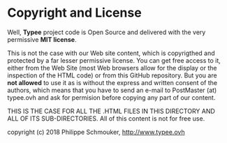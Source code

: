 # Copyright and License

Well, __Typee__ project code is Open Source and delivered with the very 
permissive __MIT license__.

This is not the case with our Web site content, which is copyrigthed and 
protected by a far lesser permissive license. You can get free access to it, 
either from the Web Site (most Web browsers allow for the display or the 
inspection of the HTML code) or from this GitHub repository. But you are __not 
allowed__ to use it as is without the express and written consent of the 
authors, which means that you have to send an e-mail to PostMaster (at) 
typee.ovh and ask for permision before copying any part of our content.

THIS IS THE CASE FOR ALL THE .HTML FILES IN THIS DIRECTORY AND ALL OF ITS 
SUB-DIRECTORIES. All of this content is not for free use.

copyright (c) 2018 Philippe Schmouker, http://www.typee.ovh
